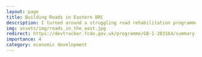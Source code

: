 ```yaml
---
layout: page
title: Building Roads in Eastern DRC
description: I turned around a struggling road rehabilitation programme in the conflict-affected regions of Eastern DRC, successfully constructing dozens of durable structures while providing employment for 2,000 people.
img: assets/img/roads_in_the_east.jpg
redirect: https://devtracker.fcdo.gov.uk/programme/GB-1-203164/summary
importance: 4
category: economic development
---
```

